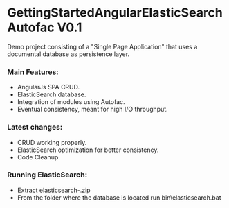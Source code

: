 # GettingStartedAngularElasticSearchAutofac V0.1
Demo project consisting of a "Single Page Application" that uses a documental database as persistence layer.

### Main Features:
  - AngularJs SPA CRUD.
  - ElasticSearch database.
  - Integration of modules using Autofac.
  - Eventual consistency, meant for high I/O throughput.
  
### Latest changes:
  - CRUD working properly.
  - ElasticSearch optimization for  better consistency. 
  - Code Cleanup.
  
  ### Running ElasticSearch:
  - Extract elasticsearch-<version>.zip
  - From the folder where the database is located run bin\elasticsearch.bat

